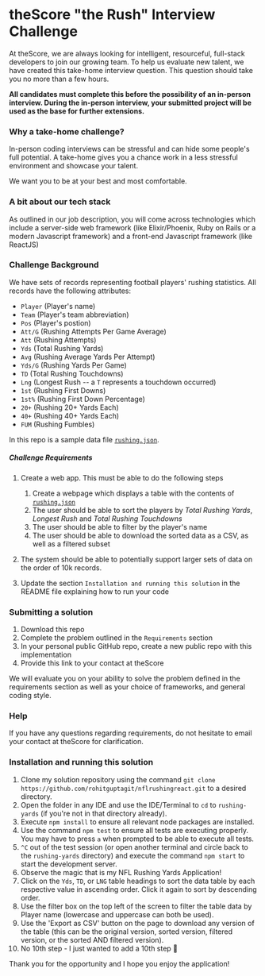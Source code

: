 # theScore "the Rush" Interview Challenge
At theScore, we are always looking for intelligent, resourceful, full-stack developers to join our growing team. To help us evaluate new talent, we have created this take-home interview question. This question should take you no more than a few hours.

**All candidates must complete this before the possibility of an in-person interview. During the in-person interview, your submitted project will be used as the base for further extensions.**

### Why a take-home challenge?
In-person coding interviews can be stressful and can hide some people's full potential. A take-home gives you a chance work in a less stressful environment and showcase your talent.

We want you to be at your best and most comfortable.

### A bit about our tech stack
As outlined in our job description, you will come across technologies which include a server-side web framework (like Elixir/Phoenix, Ruby on Rails or a modern Javascript framework) and a front-end Javascript framework (like ReactJS)

### Challenge Background
We have sets of records representing football players' rushing statistics. All records have the following attributes:
* `Player` (Player's name)
* `Team` (Player's team abbreviation)
* `Pos` (Player's postion)
* `Att/G` (Rushing Attempts Per Game Average)
* `Att` (Rushing Attempts)
* `Yds` (Total Rushing Yards)
* `Avg` (Rushing Average Yards Per Attempt)
* `Yds/G` (Rushing Yards Per Game)
* `TD` (Total Rushing Touchdowns)
* `Lng` (Longest Rush -- a `T` represents a touchdown occurred)
* `1st` (Rushing First Downs)
* `1st%` (Rushing First Down Percentage)
* `20+` (Rushing 20+ Yards Each)
* `40+` (Rushing 40+ Yards Each)
* `FUM` (Rushing Fumbles)

In this repo is a sample data file [`rushing.json`](/rushing.json).

##### Challenge Requirements
1. Create a web app. This must be able to do the following steps
    1. Create a webpage which displays a table with the contents of [`rushing.json`](/rushing.json)
    2. The user should be able to sort the players by _Total Rushing Yards_, _Longest Rush_ and _Total Rushing Touchdowns_
    3. The user should be able to filter by the player's name
    4. The user should be able to download the sorted data as a CSV, as well as a filtered subset
    
2. The system should be able to potentially support larger sets of data on the order of 10k records.

3. Update the section `Installation and running this solution` in the README file explaining how to run your code

### Submitting a solution
1. Download this repo
2. Complete the problem outlined in the `Requirements` section
3. In your personal public GitHub repo, create a new public repo with this implementation
4. Provide this link to your contact at theScore

We will evaluate you on your ability to solve the problem defined in the requirements section as well as your choice of frameworks, and general coding style.

### Help
If you have any questions regarding requirements, do not hesitate to email your contact at theScore for clarification.

### Installation and running this solution
1. Clone my solution repository using the command `git clone https://github.com/rohitguptagit/nflrushingreact.git` to a desired directory.
2. Open the folder in any IDE and use the IDE/Terminal to `cd` to `rushing-yards` (if you're not in that directory already).
3. Execute `npm install` to ensure all relevant node packages are installed.
4. Use the command `npm test` to ensure all tests are executing properly. You may have to press `a` when prompted to be able to execute all tests.
5. `^C` out of the test session (or open another terminal and circle back to the `rushing-yards` directory) and execute the command `npm start` to start the development server.
6. Observe the magic that is my NFL Rushing Yards Application!
7. Click on the `Yds`, `TD`, or `LNG` table headings to sort the data table by each respective value in ascending order. Click it again to sort by descending order.
8. Use the filter box on the top left of the screen to filter the table data by Player name (lowercase and uppercase can both be used).
9. Use the 'Export as CSV' button on the page to download any version of the table (this can be the original version, sorted version, filtered version, or the sorted AND filtered version).
10. No 10th step - I just wanted to add a 10th step 🙂

Thank you for the opportunity and I hope you enjoy the application!
